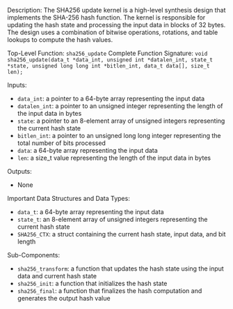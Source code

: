 Description:
The SHA256 update kernel is a high-level synthesis design that implements the SHA-256 hash function. The kernel is responsible for updating the hash state and processing the input data in blocks of 32 bytes. The design uses a combination of bitwise operations, rotations, and table lookups to compute the hash values.

Top-Level Function: `sha256_update`
Complete Function Signature: `void sha256_update(data_t *data_int, unsigned int *datalen_int, state_t *state, unsigned long long int *bitlen_int, data_t data[], size_t len);`

Inputs:
- `data_int`: a pointer to a 64-byte array representing the input data
- `datalen_int`: a pointer to an unsigned integer representing the length of the input data in bytes
- `state`: a pointer to an 8-element array of unsigned integers representing the current hash state
- `bitlen_int`: a pointer to an unsigned long long integer representing the total number of bits processed
- `data`: a 64-byte array representing the input data
- `len`: a size_t value representing the length of the input data in bytes

Outputs:
- None

Important Data Structures and Data Types:
- `data_t`: a 64-byte array representing the input data
- `state_t`: an 8-element array of unsigned integers representing the current hash state
- `SHA256_CTX`: a struct containing the current hash state, input data, and bit length

Sub-Components:
- `sha256_transform`: a function that updates the hash state using the input data and current hash state
- `sha256_init`: a function that initializes the hash state
- `sha256_final`: a function that finalizes the hash computation and generates the output hash value